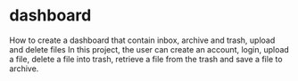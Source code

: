 # dashboard
How to create a dashboard that contain inbox, archive and trash, upload and delete files
In this project, the user can create an account, login, upload a file, delete a file into trash, retrieve a file from the trash and save a file to archive.
